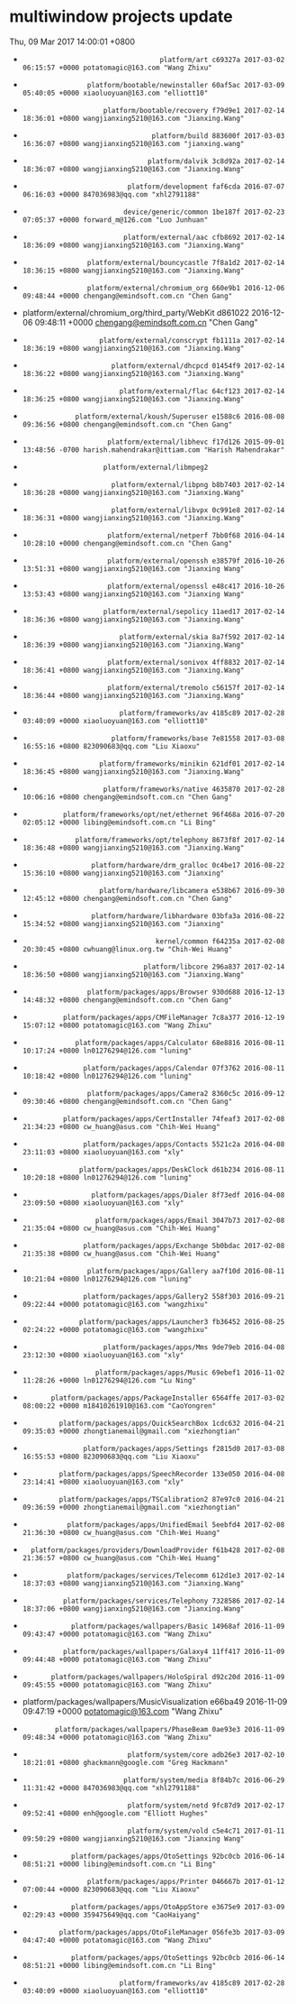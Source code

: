 # multiwindow projects update
Thu, 09 Mar 2017 14:00:01 +0800
-                                       platform/art c69327a 2017-03-02 06:15:57 +0000 potatomagic@163.com "Wang Zhixu" 
-                     platform/bootable/newinstaller 60af5ac 2017-03-09 05:40:05 +0000 xiaoluoyuan@163.com "elliott10" 
-                         platform/bootable/recovery f79d9e1 2017-02-14 18:36:01 +0800 wangjianxing5210@163.com "Jianxing.Wang" 
-                                     platform/build 883600f 2017-03-03 16:36:07 +0800 wangjianxing5210@163.com "jianxing.wang" 
-                                    platform/dalvik 3c8d92a 2017-02-14 18:36:07 +0800 wangjianxing5210@163.com "Jianxing.Wang" 
-                               platform/development faf6cda 2016-07-07 06:16:03 +0000 847036983@qq.com "xhl2791188" 
-                              device/generic/common 1be187f 2017-02-23 07:05:37 +0000 forward_m@126.com "Luo Junhuan" 
-                              platform/external/aac cfb8692 2017-02-14 18:36:09 +0800 wangjianxing5210@163.com "Jianxing.Wang" 
-                     platform/external/bouncycastle 7f8a1d2 2017-02-14 18:36:15 +0800 wangjianxing5210@163.com "Jianxing.Wang" 
-                     platform/external/chromium_org 660e9b1 2016-12-06 09:48:44 +0000 chengang@emindsoft.com.cn "Chen Gang" 
-  platform/external/chromium_org/third_party/WebKit d861022 2016-12-06 09:48:11 +0000 chengang@emindsoft.com.cn "Chen Gang" 
-                        platform/external/conscrypt fb1111a 2017-02-14 18:36:19 +0800 wangjianxing5210@163.com "Jianxing.Wang" 
-                           platform/external/dhcpcd 01454f9 2017-02-14 18:36:22 +0800 wangjianxing5210@163.com "Jianxing.Wang" 
-                             platform/external/flac 64cf123 2017-02-14 18:36:25 +0800 wangjianxing5210@163.com "Jianxing.Wang" 
-                  platform/external/koush/Superuser e1588c6 2016-08-08 09:36:56 +0800 chengang@emindsoft.com.cn "Chen Gang" 
-                          platform/external/libhevc f17d126 2015-09-01 13:48:56 -0700 harish.mahendrakar@ittiam.com "Harish Mahendrakar" 
-                         platform/external/libmpeg2  
-                           platform/external/libpng b8b7403 2017-02-14 18:36:28 +0800 wangjianxing5210@163.com "Jianxing.Wang" 
-                           platform/external/libvpx 0c991e8 2017-02-14 18:36:31 +0800 wangjianxing5210@163.com "Jianxing.Wang" 
-                          platform/external/netperf 7bb0f68 2016-04-14 10:28:10 +0000 chengang@emindsoft.com.cn "Chen Gang" 
-                          platform/external/openssh e38579f 2016-10-26 13:51:31 +0800 wangjianxing5210@163.com "Jianxing Wang" 
-                          platform/external/openssl e48c417 2016-10-26 13:53:43 +0800 wangjianxing5210@163.com "Jianxing Wang" 
-                         platform/external/sepolicy 11aed17 2017-02-14 18:36:36 +0800 wangjianxing5210@163.com "Jianxing.Wang" 
-                             platform/external/skia 8a7f592 2017-02-14 18:36:39 +0800 wangjianxing5210@163.com "Jianxing.Wang" 
-                          platform/external/sonivox 4ff8832 2017-02-14 18:36:41 +0800 wangjianxing5210@163.com "Jianxing.Wang" 
-                          platform/external/tremolo c56157f 2017-02-14 18:36:44 +0800 wangjianxing5210@163.com "Jianxing.Wang" 
-                             platform/frameworks/av 4185c89 2017-02-28 03:40:09 +0000 xiaoluoyuan@163.com "elliott10" 
-                           platform/frameworks/base 7e81558 2017-03-08 16:55:16 +0800 823090683@qq.com "Liu Xiaoxu" 
-                        platform/frameworks/minikin 621df01 2017-02-14 18:36:45 +0800 wangjianxing5210@163.com "Jianxing.Wang" 
-                         platform/frameworks/native 4635870 2017-02-28 10:06:16 +0800 chengang@emindsoft.com.cn "Chen Gang" 
-               platform/frameworks/opt/net/ethernet 96f468a 2016-07-20 02:05:12 +0000 libing@emindsoft.com.cn "Li Bing" 
-                  platform/frameworks/opt/telephony 8673f8f 2017-02-14 18:36:48 +0800 wangjianxing5210@163.com "Jianxing.Wang" 
-                      platform/hardware/drm_gralloc 0c4be17 2016-08-22 15:36:10 +0800 wangjianxing5210@163.com "Jianxing" 
-                        platform/hardware/libcamera e538b67 2016-09-30 12:45:12 +0800 chengang@emindsoft.com.cn "Chen Gang" 
-                      platform/hardware/libhardware 03bfa3a 2016-08-22 15:34:52 +0800 wangjianxing5210@163.com "Jianxing" 
-                                      kernel/common f64235a 2017-02-08 20:30:45 +0800 cwhuang@linux.org.tw "Chih-Wei Huang" 
-                                   platform/libcore 296a837 2017-02-14 18:36:50 +0800 wangjianxing5210@163.com "Jianxing.Wang" 
-                     platform/packages/apps/Browser 930d688 2016-12-13 14:48:32 +0800 chengang@emindsoft.com.cn "Chen Gang" 
-               platform/packages/apps/CMFileManager 7c8a377 2016-12-19 15:07:12 +0800 potatomagic@163.com "Wang Zhixu" 
-                  platform/packages/apps/Calculator 68e8816 2016-08-11 10:17:24 +0800 ln01276294@126.com "luning" 
-                    platform/packages/apps/Calendar 07f3762 2016-08-11 10:18:42 +0800 ln01276294@126.com "luning" 
-                     platform/packages/apps/Camera2 8360c5c 2016-09-12 09:30:46 +0800 chengang@emindsoft.com.cn "Chen Gang" 
-               platform/packages/apps/CertInstaller 74feaf3 2017-02-08 21:34:23 +0800 cw_huang@asus.com "Chih-Wei Huang" 
-                    platform/packages/apps/Contacts 5521c2a 2016-04-08 23:11:03 +0800 xiaoluoyuan@163.com "xly" 
-                   platform/packages/apps/DeskClock d61b234 2016-08-11 10:20:18 +0800 ln01276294@126.com "luning" 
-                      platform/packages/apps/Dialer 8f73edf 2016-04-08 23:09:50 +0800 xiaoluoyuan@163.com "xly" 
-                       platform/packages/apps/Email 3047b73 2017-02-08 21:35:04 +0800 cw_huang@asus.com "Chih-Wei Huang" 
-                    platform/packages/apps/Exchange 5b0bdac 2017-02-08 21:35:38 +0800 cw_huang@asus.com "Chih-Wei Huang" 
-                     platform/packages/apps/Gallery aa7f10d 2016-08-11 10:21:04 +0800 ln01276294@126.com "luning" 
-                    platform/packages/apps/Gallery2 558f303 2016-09-21 09:22:44 +0000 potatomagic@163.com "wangzhixu" 
-                   platform/packages/apps/Launcher3 fb36452 2016-08-25 02:24:22 +0000 potatomagic@163.com "wangzhixu" 
-                         platform/packages/apps/Mms 9de79eb 2016-04-08 23:12:30 +0800 xiaoluoyuan@163.com "xly" 
-                       platform/packages/apps/Music 69ebef1 2016-11-02 11:28:26 +0000 ln01276294@126.com "Lu Ning" 
-            platform/packages/apps/PackageInstaller 6564ffe 2017-03-02 08:00:22 +0000 m18410261910@163.com "CaoYongren" 
-              platform/packages/apps/QuickSearchBox 1cdc632 2016-04-21 09:35:03 +0000 zhongtianemail@gmail.com "xiezhongtian" 
-                    platform/packages/apps/Settings f2815d0 2017-03-08 16:55:53 +0800 823090683@qq.com "Liu Xiaoxu" 
-              platform/packages/apps/SpeechRecorder 133e050 2016-04-08 23:14:41 +0800 xiaoluoyuan@163.com "xly" 
-              platform/packages/apps/TSCalibration2 87e97c0 2016-04-21 09:36:59 +0000 zhongtianemail@gmail.com "xiezhongtian" 
-                platform/packages/apps/UnifiedEmail 5eebfd4 2017-02-08 21:36:30 +0800 cw_huang@asus.com "Chih-Wei Huang" 
-       platform/packages/providers/DownloadProvider f61b428 2017-02-08 21:36:57 +0800 cw_huang@asus.com "Chih-Wei Huang" 
-                platform/packages/services/Telecomm 612d1e3 2017-02-14 18:37:03 +0800 wangjianxing5210@163.com "Jianxing.Wang" 
-               platform/packages/services/Telephony 7328586 2017-02-14 18:37:06 +0800 wangjianxing5210@163.com "Jianxing.Wang" 
-                 platform/packages/wallpapers/Basic 14968af 2016-11-09 09:43:47 +0000 potatomagic@163.com "Wang Zhixu" 
-               platform/packages/wallpapers/Galaxy4 11ff417 2016-11-09 09:44:48 +0000 potatomagic@163.com "Wang Zhixu" 
-            platform/packages/wallpapers/HoloSpiral d92c20d 2016-11-09 09:45:55 +0000 potatomagic@163.com "Wang Zhixu" 
-    platform/packages/wallpapers/MusicVisualization e66ba49 2016-11-09 09:47:19 +0000 potatomagic@163.com "Wang Zhixu" 
-             platform/packages/wallpapers/PhaseBeam 0ae93e3 2016-11-09 09:48:34 +0000 potatomagic@163.com "Wang Zhixu" 
-                               platform/system/core adb26e3 2017-02-10 18:21:01 +0800 ghackmann@google.com "Greg Hackmann" 
-                              platform/system/media 8f84b7c 2016-06-29 11:31:42 +0000 847036983@qq.com "xhl2791188" 
-                               platform/system/netd 9fc87d9 2017-02-17 09:52:41 +0800 enh@google.com "Elliott Hughes" 
-                               platform/system/vold c5e4c71 2017-01-11 09:50:29 +0800 wangjianxing5210@163.com "Jianxing Wang" 
-                 platform/packages/apps/OtoSettings 92bc0cb 2016-06-14 08:51:21 +0000 libing@emindsoft.com.cn "Li Bing" 
-                     platform/packages/apps/Printer 046667b 2017-01-12 07:00:44 +0000 823090683@qq.com "Liu Xiaoxu" 
-                 platform/packages/apps/OtoAppStore e3675e9 2017-03-09 02:29:43 +0000 359475649@qq.com "CaoHaiyang" 
-              platform/packages/apps/OtoFileManager 056fe3b 2017-03-09 04:47:40 +0000 potatomagic@163.com "Wang Zhixu" 
-                 platform/packages/apps/OtoSettings 92bc0cb 2016-06-14 08:51:21 +0000 libing@emindsoft.com.cn "Li Bing" 
-                             platform/frameworks/av 4185c89 2017-02-28 03:40:09 +0000 xiaoluoyuan@163.com "elliott10" 
